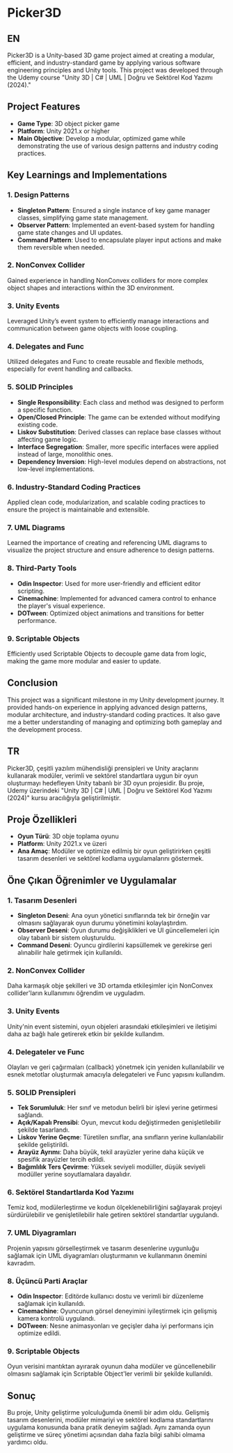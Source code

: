# Picker3D
## EN

Picker3D is a Unity-based 3D game project aimed at creating a modular, efficient, and industry-standard game by applying various software engineering principles and Unity tools. This project was developed through the Udemy course "Unity 3D | C# | UML | Doğru ve Sektörel Kod Yazımı (2024)."

## Project Features
- **Game Type**: 3D object picker game
- **Platform**: Unity 2021.x or higher
- **Main Objective**: Develop a modular, optimized game while demonstrating the use of various design patterns and industry coding practices.

## Key Learnings and Implementations

### 1. Design Patterns
- **Singleton Pattern**: Ensured a single instance of key game manager classes, simplifying game state management.
- **Observer Pattern**: Implemented an event-based system for handling game state changes and UI updates.
- **Command Pattern**: Used to encapsulate player input actions and make them reversible when needed.

### 2. NonConvex Collider
Gained experience in handling NonConvex colliders for more complex object shapes and interactions within the 3D environment.

### 3. Unity Events
Leveraged Unity’s event system to efficiently manage interactions and communication between game objects with loose coupling.

### 4. Delegates and Func
Utilized delegates and Func to create reusable and flexible methods, especially for event handling and callbacks.

### 5. SOLID Principles
- **Single Responsibility**: Each class and method was designed to perform a specific function.
- **Open/Closed Principle**: The game can be extended without modifying existing code.
- **Liskov Substitution**: Derived classes can replace base classes without affecting game logic.
- **Interface Segregation**: Smaller, more specific interfaces were applied instead of large, monolithic ones.
- **Dependency Inversion**: High-level modules depend on abstractions, not low-level implementations.

### 6. Industry-Standard Coding Practices
Applied clean code, modularization, and scalable coding practices to ensure the project is maintainable and extensible.

### 7. UML Diagrams
Learned the importance of creating and referencing UML diagrams to visualize the project structure and ensure adherence to design patterns.

### 8. Third-Party Tools
- **Odin Inspector**: Used for more user-friendly and efficient editor scripting.
- **Cinemachine**: Implemented for advanced camera control to enhance the player's visual experience.
- **DOTween**: Optimized object animations and transitions for better performance.

### 9. Scriptable Objects
Efficiently used Scriptable Objects to decouple game data from logic, making the game more modular and easier to update.

## Conclusion
This project was a significant milestone in my Unity development journey. It provided hands-on experience in applying advanced design patterns, modular architecture, and industry-standard coding practices. It also gave me a better understanding of managing and optimizing both gameplay and the development process.

## TR

Picker3D, çeşitli yazılım mühendisliği prensipleri ve Unity araçlarını kullanarak modüler, verimli ve sektörel standartlara uygun bir oyun oluşturmayı hedefleyen Unity tabanlı bir 3D oyun projesidir. Bu proje, Udemy üzerindeki "Unity 3D | C# | UML | Doğru ve Sektörel Kod Yazımı (2024)" kursu aracılığıyla geliştirilmiştir.

## Proje Özellikleri
- **Oyun Türü**: 3D obje toplama oyunu
- **Platform**: Unity 2021.x ve üzeri
- **Ana Amaç**: Modüler ve optimize edilmiş bir oyun geliştirirken çeşitli tasarım desenleri ve sektörel kodlama uygulamalarını göstermek.

## Öne Çıkan Öğrenimler ve Uygulamalar

### 1. Tasarım Desenleri
- **Singleton Deseni**: Ana oyun yönetici sınıflarında tek bir örneğin var olmasını sağlayarak oyun durumu yönetimini kolaylaştırdım.
- **Observer Deseni**: Oyun durumu değişiklikleri ve UI güncellemeleri için olay tabanlı bir sistem oluşturuldu.
- **Command Deseni**: Oyuncu girdilerini kapsüllemek ve gerekirse geri alınabilir hale getirmek için kullanıldı.

### 2. NonConvex Collider
Daha karmaşık obje şekilleri ve 3D ortamda etkileşimler için NonConvex collider'ların kullanımını öğrendim ve uyguladım.

### 3. Unity Events
Unity'nin event sistemini, oyun objeleri arasındaki etkileşimleri ve iletişimi daha az bağlı hale getirerek etkin bir şekilde kullandım.

### 4. Delegateler ve Func
Olayları ve geri çağırmaları (callback) yönetmek için yeniden kullanılabilir ve esnek metotlar oluşturmak amacıyla delegateleri ve Func yapısını kullandım.

### 5. SOLID Prensipleri
- **Tek Sorumluluk**: Her sınıf ve metodun belirli bir işlevi yerine getirmesi sağlandı.
- **Açık/Kapalı Prensibi**: Oyun, mevcut kodu değiştirmeden genişletilebilir şekilde tasarlandı.
- **Liskov Yerine Geçme**: Türetilen sınıflar, ana sınıfların yerine kullanılabilir şekilde geliştirildi.
- **Arayüz Ayrımı**: Daha büyük, tekil arayüzler yerine daha küçük ve spesifik arayüzler tercih edildi.
- **Bağımlılık Ters Çevirme**: Yüksek seviyeli modüller, düşük seviyeli modüller yerine soyutlamalara dayalıdır.

### 6. Sektörel Standartlarda Kod Yazımı
Temiz kod, modülerleştirme ve kodun ölçeklenebilirliğini sağlayarak projeyi sürdürülebilir ve genişletilebilir hale getiren sektörel standartlar uygulandı.

### 7. UML Diyagramları
Projenin yapısını görselleştirmek ve tasarım desenlerine uygunluğu sağlamak için UML diyagramları oluşturmanın ve kullanmanın önemini kavradım.

### 8. Üçüncü Parti Araçlar
- **Odin Inspector**: Editörde kullanıcı dostu ve verimli bir düzenleme sağlamak için kullanıldı.
- **Cinemachine**: Oyuncunun görsel deneyimini iyileştirmek için gelişmiş kamera kontrolü uygulandı.
- **DOTween**: Nesne animasyonları ve geçişler daha iyi performans için optimize edildi.

### 9. Scriptable Objects
Oyun verisini mantıktan ayırarak oyunun daha modüler ve güncellenebilir olmasını sağlamak için Scriptable Object'ler verimli bir şekilde kullanıldı.

## Sonuç
Bu proje, Unity geliştirme yolculuğumda önemli bir adım oldu. Gelişmiş tasarım desenlerini, modüler mimariyi ve sektörel kodlama standartlarını uygulama konusunda bana pratik deneyim sağladı. Aynı zamanda oyun geliştirme ve süreç yönetimi açısından daha fazla bilgi sahibi olmama yardımcı oldu.

